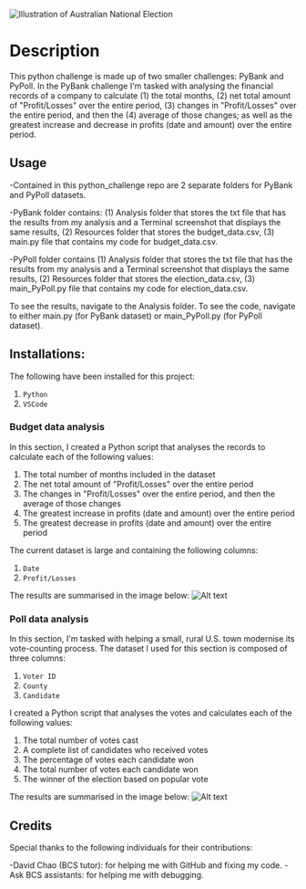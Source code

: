 ![Illustration of Australian National Election](https://cca.edu.au/wp-content/uploads/2021/12/Federal-Election-Icon-RGB-MEDIUM.png)

# Description
This python challenge is made up of two smaller challenges: PyBank and PyPoll. In the PyBank challenge I'm tasked with analysing the financial records of a company to calculate (1) the total months, (2) net total amount of "Profit/Losses" over the entire period, (3) changes in "Profit/Losses" over the entire period, and then the (4) average of those changes; as well as the greatest increase and decrease in profits (date and amount) over the entire period.

## Usage
-Contained in this python_challenge repo are 2 separate folders for PyBank and PyPoll datasets.

-PyBank folder contains: (1) Analysis folder that stores the txt file that has the results from my analysis and a Terminal screenshot that displays the same results, (2) Resources folder that stores the budget_data.csv, (3) main.py file that contains my code for budget_data.csv.

-PyPoll folder contains (1) Analysis folder that stores the txt file that has the results from my analysis and a Terminal screenshot that displays the same results, (2) Resources folder that stores the election_data.csv, (3) main_PyPoll.py file that contains my code for election_data.csv.

To see the results, navigate to the Analysis folder. To see the code, navigate to either main.py (for PyBank dataset) or main_PyPoll.py (for PyPoll dataset). 

## Installations:
The following have been installed for this project:
1. `Python`
2. `VSCode`

### Budget data analysis
In this section, I created a Python script that analyses the records to calculate each of the following values:

1. The total number of months included in the dataset
2. The net total amount of "Profit/Losses" over the entire period
3. The changes in "Profit/Losses" over the entire period, and then the average of those changes
4. The greatest increase in profits (date and amount) over the entire period
5. The greatest decrease in profits (date and amount) over the entire period

The current dataset is large and containing the following columns:
1. `Date`
2. `Profit/Losses`

The results are summarised in the image below:
![Alt text](<Screenshot 2023-12-27 at 11.15.46 am.png>)

### Poll data analysis
In this section, I'm tasked with helping a small, rural U.S. town modernise its vote-counting process. The dataset I used for this section  is composed of three columns: 
1. `Voter ID`
2. `County`
3. `Candidate`

I created a Python script that analyses the votes and calculates each of the following values:

1. The total number of votes cast
2. A complete list of candidates who received votes
3. The percentage of votes each candidate won
4. The total number of votes each candidate won
5. The winner of the election based on popular vote

The results are summarised in the image below:
![Alt text](<Screenshot 2023-12-27 at 11.20.12 am.png>)
## Credits 
Special thanks to the following individuals for their contributions:

-David Chao (BCS tutor): for helping me with GitHub and fixing my code.
-Ask BCS assistants: for helping me with debugging.
